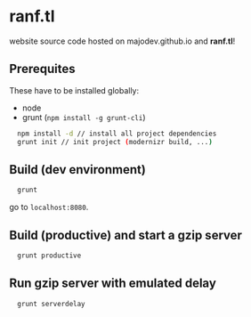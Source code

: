 # ranf.tl

website source code hosted on majodev.github.io and **ranf.tl**!

## Prerequites
These have to be installed globally:
- node
- grunt (`npm install -g grunt-cli`)

```bash
  npm install -d // install all project dependencies
  grunt init // init project (modernizr build, ...)
```

## Build (dev environment)
```bash
  grunt
```

go to `localhost:8080`.

## Build (productive) and start a gzip server
```bash
  grunt productive
```

## Run gzip server with emulated delay
```bash
  grunt serverdelay
```